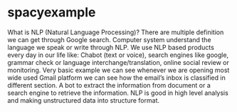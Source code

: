 # spacyexample
What is NLP (Natural Language Processing)?
There are multiple definition we can get through Google search.
Computer system understand the language we speak or write through NLP.
We use NLP based products every day in our life like: Chabot (text or voice), search engines like google, grammar check or language interchange/translation, online social review or monitoring.
Very basic example we can see whenever we are opening most wide used Gmail platform we can see how the email’s inbox is classified in different section.
A bot to extract the information from document or a search engine to retrieve the information.
NLP is good in high level analysis and making unstructured data into structure format.
